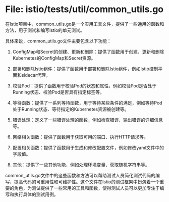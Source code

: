 # File: istio/tests/util/common_utils.go

在Istio项目中，common_utils.go是一个实用工具文件，提供了一些通用的函数和方法，用于测试和编写Istio的单元测试。

具体来说，common_utils.go文件主要包含以下功能：

1. ConfigMap和Secret的创建、更新和删除：提供了函数用于创建、更新和删除Kubernetes的ConfigMap和Secret资源。

2. 部署和删除Istio组件：提供了函数用于部署和删除Istio组件，例如Istio控制平面和sidecar代理。

3. 校验Pod：提供了函数用于校验Pod的状态和属性，例如校验Pod是否处于Running状态、校验Pod是否具有指定标签等。

4. 等待函数：提供了一系列等待函数，用于等待某些条件的满足，例如等待Pod处于Running状态、等待指定的Kubernetes资源被创建等。

5. 错误处理：定义了一些错误处理的函数，例如检查错误、输出错误的详细信息等。

6. 网络相关函数：提供了函数用于获取可用的端口、执行HTTP请求等。

7. 配置相关函数：提供了函数用于生成和修改配置文件，例如修改yaml文件中的字段值。

8. 其他：提供了一些其他功能，例如处理环境变量、获取随机字符串等。

common_utils.go文件中的这些函数和方法可以帮助测试人员简化测试代码的编写，提高代码的可重用性和可维护性。这个文件在Istio的测试框架中扮演着一个重要的角色，为测试提供了一些常用的工具和函数，使得测试人员可以更加专注于编写和执行具体的测试用例。

